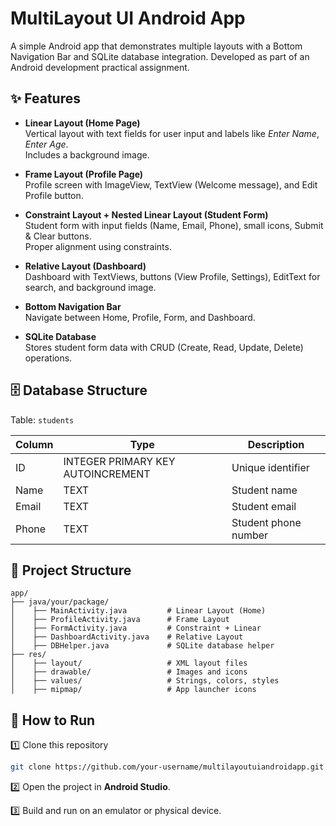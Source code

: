 # MultiLayout UI Android App
A simple Android app that demonstrates multiple layouts with a Bottom Navigation Bar and SQLite database integration. Developed as part of an Android development practical assignment.

## ✨ Features

- **Linear Layout (Home Page)**  
  Vertical layout with text fields for user input and labels like *Enter Name*, *Enter Age*.  
  Includes a background image.

- **Frame Layout (Profile Page)**  
  Profile screen with ImageView, TextView (Welcome message), and Edit Profile button.

- **Constraint Layout + Nested Linear Layout (Student Form)**  
  Student form with input fields (Name, Email, Phone), small icons, Submit & Clear buttons.  
  Proper alignment using constraints.

- **Relative Layout (Dashboard)**  
  Dashboard with TextViews, buttons (View Profile, Settings), EditText for search, and background image.

- **Bottom Navigation Bar**  
  Navigate between Home, Profile, Form, and Dashboard.

- **SQLite Database**  
  Stores student form data with CRUD (Create, Read, Update, Delete) operations.

## 🗄 Database Structure

Table: `students`

| Column | Type | Description |
|---------|------|-------------|
| ID | INTEGER PRIMARY KEY AUTOINCREMENT | Unique identifier |
| Name | TEXT | Student name |
| Email | TEXT | Student email |
| Phone | TEXT | Student phone number |

## 📂 Project Structure

```
app/
├── java/your/package/
│    ├── MainActivity.java         # Linear Layout (Home)
│    ├── ProfileActivity.java      # Frame Layout
│    ├── FormActivity.java         # Constraint + Linear
│    ├── DashboardActivity.java    # Relative Layout
│    ├── DBHelper.java             # SQLite database helper
├── res/
│    ├── layout/                   # XML layout files
│    ├── drawable/                 # Images and icons
│    ├── values/                   # Strings, colors, styles
│    ├── mipmap/                   # App launcher icons

````

## 🚀 How to Run
1️⃣ Clone this repository  
```bash
git clone https://github.com/your-username/multilayoutuiandroidapp.git
````
2️⃣ Open the project in **Android Studio**.

3️⃣ Build and run on an emulator or physical device.



